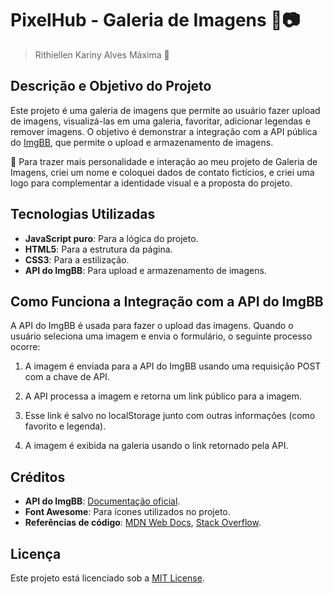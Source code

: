 # PixelHub - Galeria de Imagens 💜📷

> Rithiellen Kariny Alves Máxima 🦋

## Descrição e Objetivo do Projeto
Este projeto é uma galeria de imagens que permite ao usuário fazer upload de imagens, visualizá-las em uma galeria, favoritar, adicionar legendas e remover imagens. O objetivo é demonstrar a integração com a API pública do [ImgBB](https://api.imgbb.com/), que permite o upload e armazenamento de imagens.

🔸 Para trazer mais personalidade e interação ao meu projeto de Galeria de Imagens, criei um nome e coloquei dados de contato fictícios, e criei uma logo para complementar a identidade visual e a proposta do projeto.

## Tecnologias Utilizadas
- **JavaScript puro**: Para a lógica do projeto.
- **HTML5**: Para a estrutura da página.
- **CSS3**: Para a estilização.
- **API do ImgBB**: Para upload e armazenamento de imagens.

## Como Funciona a Integração com a API do ImgBB
A API do ImgBB é usada para fazer o upload das imagens. Quando o usuário seleciona uma imagem e envia o formulário, o seguinte processo ocorre:

1. A imagem é enviada para a API do ImgBB usando uma requisição POST com a chave de API.

2. A API processa a imagem e retorna um link público para a imagem.

3. Esse link é salvo no localStorage junto com outras informações (como favorito e legenda).

4. A imagem é exibida na galeria usando o link retornado pela API.
  
## Créditos
- **API do ImgBB**: [Documentação oficial](https://api.imgbb.com/).
- **Font Awesome**: Para ícones utilizados no projeto.
- **Referências de código**: [MDN Web Docs](https://developer.mozilla.org/), [Stack Overflow](https://stackoverflow.com/).

## Licença
Este projeto está licenciado sob a [MIT License](LICENSE).
